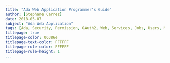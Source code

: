 ```yaml
---
title: "Ada Web Application Programmer's Guide"
author: [Stephane Carrez]
date: 2018-05-07
subject: "Ada Web Application"
tags: [Ada, Security, Permission, OAuth2, Web, Services, Jobs, Users, Mail, Events, Wikis]
titlepage: true
titlepage-color: 06386e
titlepage-text-color: FFFFFF
titlepage-rule-color: FFFFFF
titlepage-rule-height: 1
...
```


